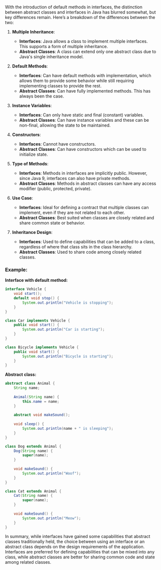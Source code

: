 With the introduction of default methods in interfaces, the distinction between abstract classes and interfaces in Java has blurred somewhat, but key differences remain. Here’s a breakdown of the differences between the two:

1. **Multiple Inheritance**:
    - **Interfaces**: Java allows a class to implement multiple interfaces. This supports a form of multiple inheritance.
    - **Abstract Classes**: A class can extend only one abstract class due to Java's single inheritance model.

2. **Default Methods**:
    - **Interfaces**: Can have default methods with implementation, which allows them to provide some behavior while still requiring implementing classes to provide the rest.
    - **Abstract Classes**: Can have fully implemented methods. This has always been the case.

3. **Instance Variables**:
    - **Interfaces**: Can only have static and final (constant) variables.
    - **Abstract Classes**: Can have instance variables and these can be non-final, allowing the state to be maintained.

4. **Constructors**:
    - **Interfaces**: Cannot have constructors.
    - **Abstract Classes**: Can have constructors which can be used to initialize state.

5. **Type of Methods**:
    - **Interfaces**: Methods in interfaces are implicitly public. However, since Java 9, interfaces can also have private methods.
    - **Abstract Classes**: Methods in abstract classes can have any access modifier (public, protected, private).

6. **Use Case**:
    - **Interfaces**: Ideal for defining a contract that multiple classes can implement, even if they are not related to each other.
    - **Abstract Classes**: Best suited when classes are closely related and share common state or behavior.

7. **Inheritance Design**:
    - **Interfaces**: Used to define capabilities that can be added to a class, regardless of where that class sits in the class hierarchy.
    - **Abstract Classes**: Used to share code among closely related classes.

### Example:

**Interface with default method:**
```java
interface Vehicle {
    void start();
    default void stop() {
        System.out.println("Vehicle is stopping");
    }
}

class Car implements Vehicle {
    public void start() {
        System.out.println("Car is starting");
    }
}

class Bicycle implements Vehicle {
    public void start() {
        System.out.println("Bicycle is starting");
    }
}
```

**Abstract class:**
```java
abstract class Animal {
    String name;
    
    Animal(String name) {
        this.name = name;
    }
    
    abstract void makeSound();
    
    void sleep() {
        System.out.println(name + " is sleeping");
    }
}

class Dog extends Animal {
    Dog(String name) {
        super(name);
    }
    
    void makeSound() {
        System.out.println("Woof");
    }
}

class Cat extends Animal {
    Cat(String name) {
        super(name);
    }
    
    void makeSound() {
        System.out.println("Meow");
    }
}
```

In summary, while interfaces have gained some capabilities that abstract classes traditionally held, the choice between using an interface or an abstract class depends on the design requirements of the application. Interfaces are preferred for defining capabilities that can be mixed into any class, while abstract classes are better for sharing common code and state among related classes.